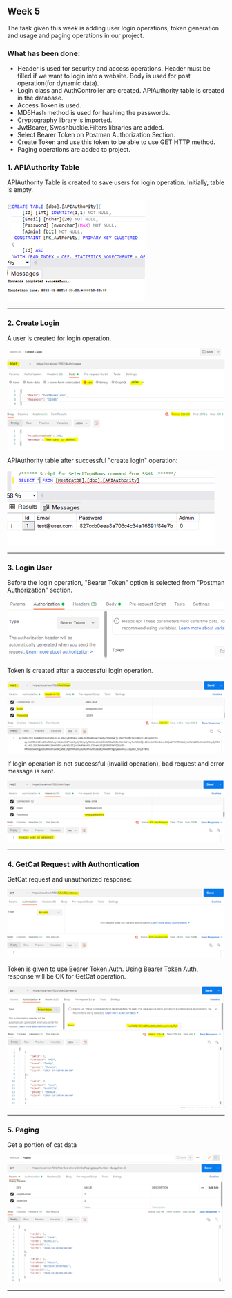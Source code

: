 ## Week 5

The task given this week is adding user login operations, token generation and usage and paging operations in our project.

### What has been done:
- Header is used for security and access operations. Header must be filled if we want to login into a website. Body is used for post operation(for dynamic data).
- Login class and AuthController are created. APIAuthority table is created in the database.
- Access Token is used.
- MD5Hash method is used for hashing the passwords.
- Cryptography library is imported.
- JwtBearer, Swashbuckle.Filters libraries are added.
- Select Bearer Token on Postman Authorization Section.
- Create Token and use this token to be able to use GET HTTP method.
- Paging operations are added to project.


<h3>1. APIAuthority Table</h3>

APIAuthority Table is created to save users for login operation. Initially, table is empty. <br><br>
<img src="https://github.com/AKBANK-Patika-FullStack-Bootcamp/CansuYanik_Homeworks/blob/main/Week5/Screenshots/authTable.PNG" />


-------------------------------------------

<h3>2. Create Login</h3> 

A user is created for login operation.

<p align="center">
  <img src="https://github.com/AKBANK-Patika-FullStack-Bootcamp/CansuYanik_Homeworks/blob/main/Week5/Screenshots/createLogin.PNG" />
</p>

APIAuthority table after successful "create login" operation: <br><br>
<img src="https://github.com/AKBANK-Patika-FullStack-Bootcamp/CansuYanik_Homeworks/blob/main/Week5/Screenshots/tableAftercreateLogin.PNG" />

-------------------------------------------

<h3>3. Login User </h3>

Before the login operation, "Bearer Token" option is selected from "Postman Authorization" section. <br><br>
<img src="https://github.com/AKBANK-Patika-FullStack-Bootcamp/CansuYanik_Homeworks/blob/main/Week5/Screenshots/bearerTokenSelection.PNG" />


Token is created after a successful login operation.

<p align="center">
  <img src="https://github.com/AKBANK-Patika-FullStack-Bootcamp/CansuYanik_Homeworks/blob/main/Week5/Screenshots/tokenCreated.PNG" />
</p>

If login operation is not successful (invalid operation), bad request and error message is sent.

<p align="center">
  <img src="https://github.com/AKBANK-Patika-FullStack-Bootcamp/CansuYanik_Homeworks/blob/main/Week5/Screenshots/invalid.PNG" />
</p>

-------------------------------------------

<h3>4. GetCat Request with Authontication </h3>

GetCat request and unauthorized response:

<p align="center">
  <img src="https://github.com/AKBANK-Patika-FullStack-Bootcamp/CansuYanik_Homeworks/blob/main/Week5/Screenshots/noAuth.PNG" />
</p>

Token is given to use Bearer Token Auth. Using Bearer Token Auth, response will be OK for GetCat operation.

<p align="center">
  <img src="https://github.com/AKBANK-Patika-FullStack-Bootcamp/CansuYanik_Homeworks/blob/main/Week5/Screenshots/getWithToken.PNG" />
</p>

-------------------------------------------
<h3>5. Paging</h3>

Get a portion of cat data

<p align="center">
  <img src="https://github.com/AKBANK-Patika-FullStack-Bootcamp/CansuYanik_Homeworks/blob/main/Week5/Screenshots/paging.PNG" />
</p>


-------------------------------------------

